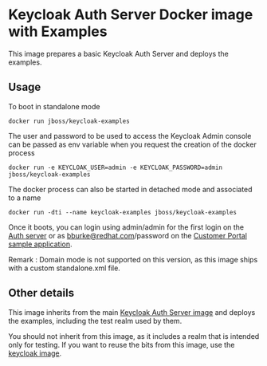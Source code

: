 # Keycloak Auth Server Docker image with Examples

This image prepares a basic Keycloak Auth Server and deploys the examples.

## Usage

To boot in standalone mode

    docker run jboss/keycloak-examples
    
The user and password to be used to access the Keycloak Admin console can be passed as env variable when you request the creation of the docker process
       
    docker run -e KEYCLOAK_USER=admin -e KEYCLOAK_PASSWORD=admin jboss/keycloak-examples
       
The docker process can also be started in detached mode and associated to a name
     
    docker run -dti --name keycloak-examples jboss/keycloak-examples 

Once it boots, you can login using admin/admin for the first login on the [Auth server](http://localhost:8080/auth/admin/) or as bburke@redhat.com/password on the [Customer Portal sample application](http://localhost:8080/customer-portal/customers/view.jsp).

Remark : Domain mode is not supported on this version, as this image ships with a custom standalone.xml file.

## Other details

This image inherits from the main [Keycloak Auth Server image](https://registry.hub.docker.com/u/jboss/keycloak/) and deploys the examples, including the test realm used by them. 

You should not inherit from this image, as it includes a realm that is intended only for testing. If you want to reuse the bits from this image, use the [keycloak image](https://registry.hub.docker.com/u/jboss/keycloak/). 
